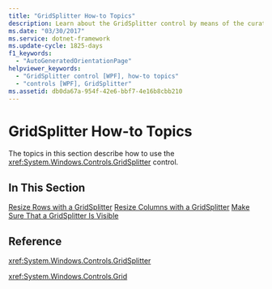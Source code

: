 ```yaml
---
title: "GridSplitter How-to Topics"
description: Learn about the GridSplitter control by means of the curated collection of helpful links present in this article.
ms.date: "03/30/2017"
ms.service: dotnet-framework
ms.update-cycle: 1825-days
f1_keywords:
  - "AutoGeneratedOrientationPage"
helpviewer_keywords:
  - "GridSplitter control [WPF], how-to topics"
  - "controls [WPF], GridSplitter"
ms.assetid: db0da67a-954f-42e6-bbf7-4e16b8cbb210
---
```

# GridSplitter How-to Topics

The topics in this section describe how to use the <xref:System.Windows.Controls.GridSplitter> control.

## In This Section

[Resize Rows with a GridSplitter](how-to-resize-rows-with-a-gridsplitter.md)
[Resize Columns with a GridSplitter](how-to-resize-columns-with-a-gridsplitter.md)
[Make Sure That a GridSplitter Is Visible](how-to-make-sure-that-a-gridsplitter-is-visible.md)

## Reference

<xref:System.Windows.Controls.GridSplitter>

<xref:System.Windows.Controls.Grid>
